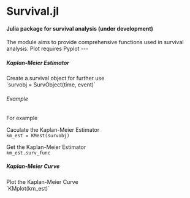 # Survival.jl
<body>
<h4>Julia package for survival analysis (under development)	</h4>
<span>The module aims to provide comprehensive functions used in survival analysis. Plot requires <a url="https://github.com/stevengj/PyPlot.jl">Pyplot</a></span>
---
<h5>Kaplan-Meier Estimator</h5>
Create a survival object for further use<br/>
`survobj = SurvObject(time, event)`

<h6>Example</h6>
For example 

Caculate the Kaplan-Meier Estimator<br/>
`km_est = KMest(survobj)`

Get the Kaplan-Meier Estimator<br/>
`km_est.surv_func`

<h5>Kaplan-Meier Curve</h5>
Plot the Kaplan-Meier Curve<br/>
`KMplot(km_est)`
</body>
